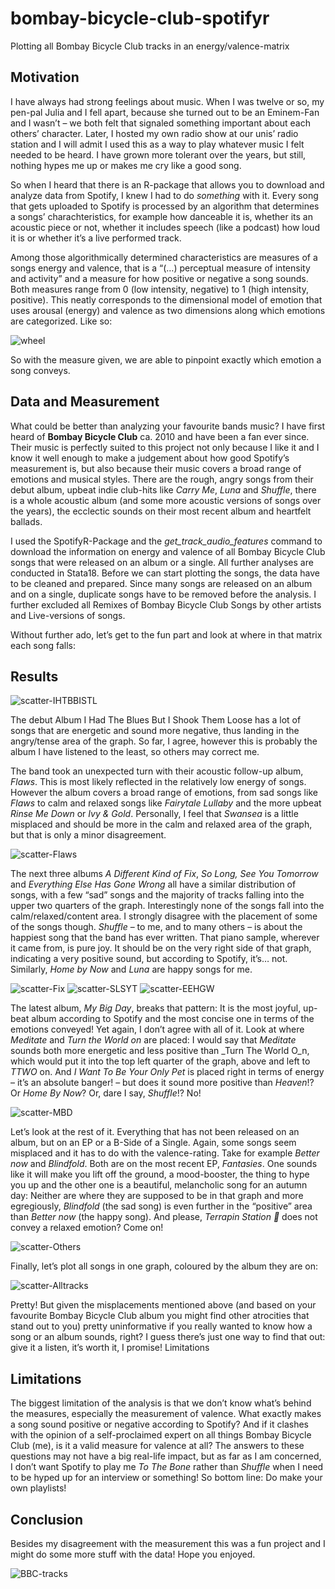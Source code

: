 # bombay-bicycle-club-spotifyr
Plotting all Bombay Bicycle Club tracks in an energy/valence-matrix

## Motivation
I have always had strong feelings about music. When I was twelve or so, my pen-pal Julia and I fell apart, because she turned out to be an Eminem-Fan and I wasn’t – we both felt that signaled something important about each others’ character. Later, I hosted my own radio show at our unis’ radio station and I will admit I used this as a way to play whatever music I felt needed to be heard. I have grown more tolerant over the years, but still, nothing hypes me up or makes me cry like a good song. 

So when I heard that there is an R-package that allows you to download and analyze data from Spotify, I knew I had to do _something_ with it. Every song that gets uploaded to Spotify is processed by an algorithm that determines a songs’ charachteristics, for example how danceable it is, whether its an acoustic piece or not, whether it includes speech (like a podcast) how loud it is or whether it’s a live performed track.

Among those algorithmically determined characteristics are measures of a songs energy and valence, that is a “(…) perceptual measure of intensity and activity” and a measure for how positive or negative a song sounds. Both measures range from 0 (low intensity, negative) to 1 (high intensity, positive). This neatly corresponds to the dimensional model of emotion that uses arousal (energy) and valence as two dimensions along which emotions are categorized. Like so:

![wheel](https://github.com/crablane/bombay-bicycle-club-spotifyr/assets/159540127/1fd48852-73cb-4e95-b78e-f154f1041324)

So with the measure given, we are able to pinpoint exactly which emotion a song conveys. 

## Data and Measurement
What could be better than analyzing your favourite bands music? I have first heard of **Bombay Bicycle Club** ca. 2010 and have been a fan ever since. Their music is perfectly suited to this project not only because I like it and I know it well enough to make a judgement about how good Spotify’s measurement is, but also because their music covers a broad range of emotions and musical styles. There are the rough, angry songs from their debut album, upbeat indie club-hits like _Carry Me_, _Luna_ and _Shuffle_, there is a whole acoustic album (and some more acoustic versions of songs over the years), the ecclectic sounds on their most recent album and heartfelt ballads. 

I used the SpotifyR-Package and the _get_track_audio_features_ command to download the information on energy and valence of all Bombay Bicycle Club songs that were released on an album or a single. All further analyses are conducted in Stata18. Before we can start plotting the songs, the data have to be cleaned and prepared. Since many songs are released on an album and on a single, duplicate songs have to be removed before the analysis. I further excluded all Remixes of Bombay Bicycle Club Songs by other artists and Live-versions of songs. 

Without further ado, let’s get to the fun part and look at where in that matrix each song falls:

## Results
![scatter-IHTBBISTL](https://github.com/crablane/bombay-bicycle-club-spotifyr/assets/159540127/30e1df99-84c0-4815-b423-4db4b0886a71)

The debut Album I Had The Blues But I Shook Them Loose has a lot of songs that are energetic and sound more negative, thus landing in the angry/tense area of the graph. So far, I agree, however this is probably the album I have listened to the least, so others may correct me. 

The band took an unexpected turn with their acoustic follow-up album, _Flaws_. This is most likely reflected in the relatively low energy of songs. However the album covers a broad range of emotions, from sad songs like _Flaws_ to calm and relaxed songs like _Fairytale Lullaby_ and the more upbeat _Rinse Me Down_ or _Ivy & Gold_. Personally, I feel that _Swansea_ is a little misplaced and should be more in the calm and relaxed area of the graph, but that is only a minor disagreement.
 
![scatter-Flaws](https://github.com/crablane/bombay-bicycle-club-spotifyr/assets/159540127/366b3198-92cf-4e66-9d88-5ac3726947f0)

The next three albums _A Different Kind of Fix_, _So Long, See You Tomorrow_ and _Everything Else Has Gone Wrong_ all have a similar distribution of songs, with a few “sad” songs and the majority of tracks falling into the upper two quarters of the graph. Interestingly none of the songs fall into the calm/relaxed/content area. 
I strongly disagree with the placement of some of the songs though. _Shuffle_ – to me, and to many others – is about the happiest song that the band has ever written. That piano sample, wherever it came from, is pure joy. It should be on the very right side of that graph, indicating a very positive sound, but according to Spotify, it’s… not. Similarly, _Home by Now_ and _Luna_ are happy songs for me. 

![scatter-Fix](https://github.com/crablane/bombay-bicycle-club-spotifyr/assets/159540127/3ed44b81-3d7d-4db9-beb2-6ca1cda81492)
![scatter-SLSYT](https://github.com/crablane/bombay-bicycle-club-spotifyr/assets/159540127/0a269273-d04e-4121-adef-d60556cbf79f)
![scatter-EEHGW](https://github.com/crablane/bombay-bicycle-club-spotifyr/assets/159540127/d7965a88-3e84-46ff-aca3-11f414d2d489)

The latest album, _My Big Day_, breaks that pattern: It is the most joyful, up-beat album according to Spotify and the most concise one in terms of the emotions conveyed! Yet again, I don’t agree with all of it. Look at where _Meditate_ and _Turn the World on_ are placed: I would say that _Meditate_ sounds both more energetic and less positive than _Turn The World O_n, which would put it into the top left quarter of the graph, above and left to _TTWO_ on. And _I Want To Be Your Only Pet_ is placed right in terms of energy – it’s an absolute banger! – but does it sound more positive than _Heaven_!? Or _Home By Now_? Or, dare I say, _Shuffle_!? No! 

![scatter-MBD](https://github.com/crablane/bombay-bicycle-club-spotifyr/assets/159540127/7442eed4-2443-42c8-8f1b-c3612f1182c8)

Let’s look at the rest of it. Everything that has not been released on an album, but on an EP or a B-Side of a Single. Again, some songs seem misplaced and it has to do with the valence-rating. Take for example _Better now_ and _Blindfold_. Both are on the most recent EP, _Fantasies_. One sounds like it will make you lift off the ground, a mood-booster, the thing to hype you up and the other one is a beautiful, melancholic song for an autumn day: Neither are where they are supposed to be in that graph and more egregiously, _Blindfold_ (the sad song) is even further in the “positive” area than _Better now_ (the happy song). And please, _Terrapin Station 🐢_ does not convey a relaxed emotion? Come on! 

![scatter-Others](https://github.com/crablane/bombay-bicycle-club-spotifyr/assets/159540127/e1fe61b7-a3c5-41fb-89f2-bfcfcf30307c)

Finally, let’s plot all songs in one graph, coloured by the album they are on:

![scatter-Alltracks](https://github.com/crablane/bombay-bicycle-club-spotifyr/assets/159540127/e8fff6fa-ee0a-4c12-af5e-3a41ab4ee81b)

Pretty! But given the misplacements mentioned above (and based on your favourite Bombay Bicycle Club album you might find other atrocities that stand out to you) pretty uninformative if you really wanted to know how a song or an album sounds, right? I guess there’s just one way to find that out: give it a listen, it’s worth it, I promise! 
Limitations

## Limitations
The biggest limitation of the analysis is that we don’t know what’s behind the measures, especially the measurement of valence. What exactly makes a song sound positive or negative according to Spotify? And if it clashes with the opinion of a self-proclaimed expert on all things Bombay Bicycle Club (me), is it a valid measure for valence at all? The answers to these questions may not have a big real-life impact, but as far as I am concerned, I don’t want Spotify to play me _To The Bone_ rather than _Shuffle_ when I need to be hyped up for an interview or something! So bottom line: Do make your own playlists! 

## Conclusion
Besides my disagreement with the measurement this was a fun project and I might do some more stuff with the data! Hope you enjoyed.

![BBC-tracks](https://github.com/crablane/bombay-bicycle-club-spotifyr/assets/159540127/901a79ed-fed9-4162-84f5-03339fb237bc)


